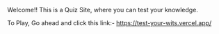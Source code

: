 Welcome!!
This is a Quiz Site, where you can test your knowledge.

To Play, Go ahead and click this link:- https://test-your-wits.vercel.app/
